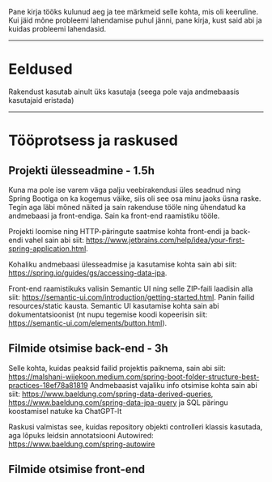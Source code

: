 Pane kirja tööks kulunud aeg ja tee märkmeid selle kohta, mis oli keeruline. Kui jäid mõne probleemi
lahendamise puhul jänni, pane kirja, kust said abi ja kuidas probleemi lahendasid.

-------
# Eeldused
Rakendust kasutab ainult üks kasutaja (seega pole vaja andmebaasis kasutajaid eristada)



------------------------
# Tööprotsess ja raskused

## Projekti ülesseadmine - 1.5h
Kuna ma pole ise varem väga palju veebirakendusi üles seadnud ning Spring Bootiga on ka kogemus väike, siis oli see osa minu jaoks üsna raske. Tegin aga läbi mõned näited ja sain rakenduse tööle ning ühendatud ka andmebaasi ja front-endiga. Sain ka front-end raamistiku tööle. 

Projekti loomise ning HTTP-päringute saatmise kohta front-endi ja back-endi vahel sain abi siit: https://www.jetbrains.com/help/idea/your-first-spring-application.html.

Kohaliku andmebaasi ülesseadmise ja kasutamise kohta sain abi siit: https://spring.io/guides/gs/accessing-data-jpa.

Front-end raamistikuks valisin Semantic UI ning selle ZIP-faili laadisin alla siit: https://semantic-ui.com/introduction/getting-started.html. Panin failid resources/static kausta. Semantic UI kasutamise kohta sain abi dokumentatsioonist (nt nupu tegemise koodi kopeerisin siit: https://semantic-ui.com/elements/button.html).


## Filmide otsimise back-end - 3h
Selle kohta, kuidas peaksid failid projektis paiknema, sain abi siit: https://malshani-wijekoon.medium.com/spring-boot-folder-structure-best-practices-18ef78a81819
Andmebaasist vajaliku info otsimise kohta sain abi siit: https://www.baeldung.com/spring-data-derived-queries, https://www.baeldung.com/spring-data-jpa-query ja SQL päringu koostamisel natuke ka ChatGPT-lt

Raskusi valmistas see, kuidas repository objekti controlleri klassis kasutada, aga lõpuks leidsin annotatsiooni Autowired: https://www.baeldung.com/spring-autowire

## Filmide otsimise front-end
